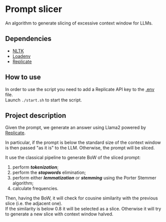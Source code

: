 # Prompt slicer
An algorithm to generate slicing of excessive context window for LLMs.

## Dependencies
- [NLTK](https://www.nltk.org/)
- [Loadenv](https://pypi.org/project/loadenv/)
- [Replicate](https://pypi.org/project/replicate/)

## How to use
In order to use the script you need to add a Replicate API key to the [.env](.env) file.  
Launch `./start.sh` to start the script.

## Project description
Given the prompt, we generate an answer using Llama2 powered by [Replicate](https://replicate.com/).

In particular, if the prompt is below the standard size of the context window is then passed "as it is" to the LLM. Otherwise, the prompt will be sliced.

It use the classical pipeline to generate BoW of the sliced prompt:
1. perform ***tokenization***;
2. perform the ***stopwords*** elimination; 
3. perform either ***lemmatization*** or ***stemming*** using the Porter Stemmer algorithm;
4. calculate frequencies.

Then, having the BoW, it will check for cousine similarity with the previous slice (i.e. the adjacent one).  
If the similarity is below 0.8 it will be selected as a slice. Otherwise it will try to generate a new slice with context window halved.
